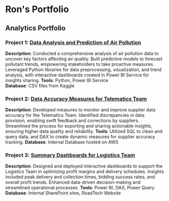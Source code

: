 # Ron's Portfolio

## Analytics Portfolio

### Project 1: [Data Analysis and Prediction of Air Pollution](https://github.com/RonMarke/final_bootcamp_project/blob/main/Data%20Analysis%20and%20Prediction%20of%20Air%20Pollution.ipynb)
**Description**: Conducted a comprehensive analysis of air pollution data to uncover key factors affecting air quality. Built predictive models to forecast pollutant trends, empowering stakeholders to take proactive measures. Leveraged Python libraries for data preprocessing, visualization, and trend analysis, with interactive dashboards created in Power BI Service for insights sharing.
**Tools**: Python, Power BI Service  
**Database**: CSV files from Kaggle

### Project 2: [Data Accuracy Measures for Telematics Team](https://ronmarke.github.io/Ron-s-Projects-at-BB/)
**Description**: Developed measures to monitor and improve supplier data accuracy for the Telematics Team. Identified discrepancies in data provision, enabling swift feedback and corrections by suppliers. Streamlined the process for exporting and sharing actionable insights, ensuring higher data quality and reliability.
**Tools**: Utilized SQL to clean and query data, and DAX to create dynamic measures for supplier accuracy tracking.
**Database**: Internal Database hosted on AWS

### Project 3: [Summary Dashboards for Logistics Team](https://ronmarke.github.io/Ron-s-Projects-at-BB/)
**Description**: Designed and deployed interactive dashboards to support the Logistics Team in optimizing profit margins and delivery schedules. Insights included peak delivery and collection times, bidding success rates, and overall profit trends. Enhanced data-driven decision-making and streamlined operational processes. 
**Tools**: Power BI, DAX, Power Query
**Database**: Internal SharePoint sites, RoadTech Website
